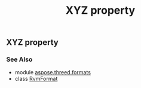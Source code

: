 ﻿---
title: XYZ property
second_title: Aspose.3D for Python via .NET API References
description: 
type: docs
weight: 520
url: /python-net/aspose.threed.formats/rvmformat/xyz/
is_root: false
---

## XYZ property


### See Also
* module [aspose.threed.formats](../../)
* class [RvmFormat](/3d/python-net/aspose.threed.formats/rvmformat)
